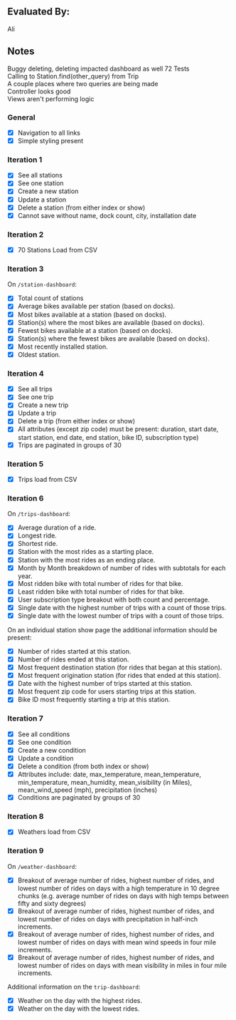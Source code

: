 ## Evaluated By:
Ali  

## Notes
Buggy deleting, deleting impacted dashboard as well
72 Tests  
Calling to Station.find(other_query) from Trip  
A couple places where two queries are being made  
Controller looks good  
Views aren't performing logic

### General
* [x] Navigation to all links
* [x] Simple styling present

### Iteration 1

* [x] See all stations
* [x] See one station
* [x] Create a new station
* [x] Update a station
* [x] Delete a station (from either index or show)
* [x] Cannot save without name, dock count, city, installation date

### Iteration 2

* [x] 70 Stations Load from CSV

### Iteration 3

On `/station-dashboard`:

* [x] Total count of stations
* [x] Average bikes available per station (based on docks).
* [x] Most bikes available at a station (based on docks).
* [x] Station(s) where the most bikes are available (based on docks).
* [x] Fewest bikes available at a station (based on docks).
* [x] Station(s) where the fewest bikes are available (based on docks).
* [x] Most recently installed station.
* [x] Oldest station.

### Iteration 4

* [x] See all trips
* [x] See one trip
* [x] Create a new trip
* [x] Update a trip
* [x] Delete a trip (from either index or show)
* [x] All attributes (except zip code) must be present: duration, start date, start station, end date, end station, bike ID, subscription type)
* [x] Trips are paginated in groups of 30

### Iteration 5

* [x] Trips load from CSV

### Iteration 6

On `/trips-dashboard`:

* [x] Average duration of a ride.
* [x] Longest ride.
* [x] Shortest ride.
* [x] Station with the most rides as a starting place.
* [x] Station with the most rides as an ending place.
* [x] Month by Month breakdown of number of rides with subtotals for each year.
* [x] Most ridden bike with total number of rides for that bike.
* [x] Least ridden bike with total number of rides for that bike.
* [x] User subscription type breakout with both count and percentage.
* [x] Single date with the highest number of trips with a count of those trips.
* [x] Single date with the lowest number of trips with a count of those trips.

On an individual station show page the additional information should be present:

* [x] Number of rides started at this station.
* [x] Number of rides ended at this station.
* [x] Most frequent destination station (for rides that began at this station).
* [x] Most frequent origination station (for rides that ended at this station).
* [x] Date with the highest number of trips started at this station.
* [x] Most frequent zip code for users starting trips at this station.
* [x] Bike ID most frequently starting a trip at this station.

### Iteration 7

* [x] See all conditions
* [x] See one condition
* [x] Create a new condition
* [x] Update a condition
* [x] Delete a condition (from both index or show)
* [x] Attributes include: date, max_temperature, mean_temperature, min_temperature, mean_humidity, mean_visibility (in Miles), mean_wind_speed (mph), precipitation (inches)
* [x] Conditions are paginated by groups of 30

### Iteration 8

* [x] Weathers load from CSV

### Iteration 9

On `/weather-dashboard`:

* [x] Breakout of average number of rides, highest number of rides, and lowest number of rides on days with a high temperature in 10 degree chunks (e.g. average number of rides on days with high temps between fifty and sixty degrees)
* [x] Breakout of average number of rides, highest number of rides, and lowest number of rides on days with precipitation in half-inch increments.
* [x] Breakout of average number of rides, highest number of rides, and lowest number of rides on days with mean wind speeds in four mile increments.
* [x] Breakout of average number of rides, highest number of rides, and lowest number of rides on days with mean visibility in miles in four mile increments.

Additional information on the `trip-dashboard`:

* [x] Weather on the day with the highest rides.
* [x] Weather on the day with the lowest rides.
